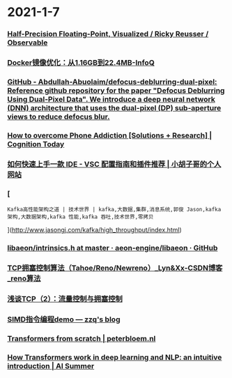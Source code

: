 
# 2021-1-7

### [Half-Precision Floating-Point, Visualized / Ricky Reusser / Observable](https://observablehq.com/@rreusser/half-precision-floating-point-visualized)

### [Docker镜像优化：从1.16GB到22.4MB-InfoQ](https://www.infoq.cn/article/7C3mGBKGrgTUZfleyPSR)

### [GitHub - Abdullah-Abuolaim/defocus-deblurring-dual-pixel: Reference github repository for the paper "Defocus Deblurring Using Dual-Pixel Data". We introduce a deep neural network (DNN) architecture that uses the dual-pixel (DP) sub-aperture views to reduce defocus blur.](https://github.com/Abdullah-Abuolaim/defocus-deblurring-dual-pixel)

### [How to overcome Phone Addiction [Solutions + Research] | Cognition Today](https://cognitiontoday.com/phone-addiction-coping-solutions-research-statistics/)

### [如何快速上手一款 IDE - VSC 配置指南和插件推荐 | 小胡子哥的个人网站](http://www.barretlee.com/blog/2017/04/21/something-about-vsc/)

### [
  
    Kafka高性能架构之道 | 技术世界 | kafka,大数据,集群,消息系统,郭俊 Jason,kafka 架构,大数据架构,kafka 性能,kafka 吞吐,技术世界,零拷贝
  
](http://www.jasongj.com/kafka/high_throughput/index.html)

### [libaeon/intrinsics.h at master · aeon-engine/libaeon · GitHub](https://github.com/aeon-engine/libaeon/blob/master/src/common/include/aeon/common/intrinsics.h)

### [TCP拥塞控制算法（Tahoe/Reno/Newreno）_Lyn&Xx-CSDN博客_reno算法](https://blog.csdn.net/lyn_00/article/details/84946730)

### [浅谈TCP（2）：流量控制与拥塞控制](https://juejin.cn/post/6844903588922130440)

### [SIMD指令编程demo — zzq's blog](https://zzqcn.github.io/perf/simd_demo.html)

### [ Transformers from scratch | peterbloem.nl](http://peterbloem.nl/blog/transformers)

### [How Transformers work in deep learning and NLP: an intuitive introduction  | AI Summer](https://theaisummer.com/transformer/)
